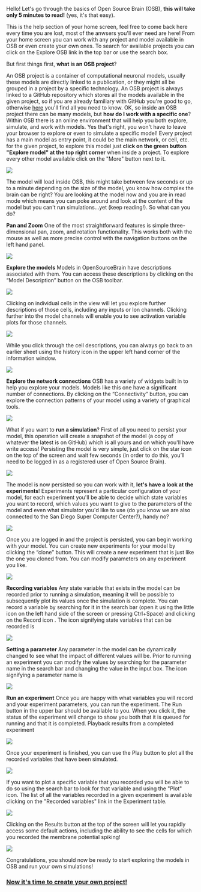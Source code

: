 Hello! Let's go through the basics of Open Source Brain (OSB), **this will take only 5 minutes to read!** (yes, it's that easy).

This is the help section of your home screen, feel free to come back here every time you are lost, most of the anwsers you'll ever need are here! From your home screen you can work with any project and model available in OSB or even create your own ones. To search for available projects you can click on the Explore OSB link in the top bar or use the search box.

But first things first, **what is an OSB project**?

An OSB project is a container of computational neuronal models, usually these models are directly linked to a publication, or they might all be grouped in a project by a specific technology. An OSB project is always linked to a GitHub repository which stores all the models available in the given project, so if you are already familiary with GitHub you're good to go, otherwise [here](https://guides.github.com/activities/hello-world/#what) you'll find all you need to know. OK, so inside an OSB project there can be many models, but **how do I work with a specific one**? Within OSB there is an online environment that will help you both explore, simulate, and work with models. Yes that's right, you won't have to leave your browser to explore or even to simulate a specific model! Every project has a main model as entry point, it could be the main network, or cell, etc. for the given project, to explore this model just **click on the green button "Explore model" at the top right corner** when inside a project. To explore every other model available click on the "More" button next to it.

<img src="images/help/exploreModel.png" class="img-help">

The model will load inside OSB, this might take between few seconds or up to a minute depending on the size of the model, you know how complex the brain can be right? You are looking at the model now and you are in read mode which means you can poke around and look at the content of the model but you can't run simulations...yet (keep reading!). So what can you do?

**Pan and Zoom** One of the most straightforward features is simple three-dimensional pan, zoom, and rotation functionality. This works both with the mouse as well as more precise control with the navigation buttons on the left hand panel.

<img src="images/help/Fig-1-Pan-Zoom.gif" class="img-help">

**Explore the models** Models in OpenSourceBrain have descriptions associated with them. You can access these descriptions by clicking on the “Model Description” button on the OSB toolbar.

<img src="images/help/ExploreModel.gif" class="img-help">

Clicking on individual cells in the view will let you explore further descriptions of those cells, including any inputs or Ion channels. Clicking further into the model channels will enable you to see activation variable plots for those channels.

<img src="images/help/ExploreChannels.gif" class="img-help">

While you click through the cell descriptions, you can always go back to an earlier sheet using the history icon in the upper left hand corner of the information window.

<img src="images/help/ExploreHistory.gif" class="img-help">

**Explore the network connections** OSB has a variety of widgets built in to help you explore your models. Models like this one have a significant number of connections. By clicking on the “Connectivity” button, you can explore the connection patterns of your model using a variety of graphical tools. 

<img src="images/help/Fig-2-Connectivity.gif" class="img-help">

What if you want to **run a simulation**? First of all you need to persist your model, this operation will create a snapshot of the model (a copy of whatever the latest is on GitHub) which is all yours and on which you'll have write access! Persisting the model is very simple, just click on the star icon on the top of the screen and wait few seconds (in order to do this, you’ll need to be logged in as a registered user of Open Source Brain).

<img src="images/help/persist.png" class="img-help">

The model is now persisted so you can work with it, **let's have a look at the experiments**! Experiments represent a particular configuration of your model, for each experiment you'll be able to decide which state variables you want to record, which values you want to give to the parameters of the model and even what simulator you'd like to use (do you know we are also connected to the San Diego Super Computer Center?), handy no? 

<img src="images/help/Fig-3-Intro.gif" class="img-help">

Once you are logged in and the project is persisted, you can begin working with your model. You can create new experiments for your model by clicking the “clone” button. This will create a new experiment that is just like the one you cloned from. You can modify parameters on any experiment you like. 

<img src="images/help/Fig-4-Clone.gif" class="img-help">

**Recording variables** Any state variable that exists in the model can be recorded prior to running a simulation, meaning it will be possible to subsequently plot its values once the simulation is complete. You can record a variable by searching for it in the search bar (open it using the little <i class="fas fa-search"></i> icon on the left hand side of the screen or pressing Ctrl+Space) and clicking on the Record icon <i class="fas fa-circle-blank"></i>. The icon signifying state variables that can be recorded is <i class="fas fa-superscript"></i> 

<img src="images/help/RecordVariable.gif" class="img-help">

**Setting a parameter** Any parameter in the model can be dynamically changed to see what the impact of different values will be. Prior to running an experiment you can modify the values by searching for the parameter name in the search bar and changing the value in the input box. The icon signifying a parameter name is <i class="fas fa-signin"></i>

<img src="images/help/SetParameters.gif" class="img-help">

**Run an experiment** Once you are happy with what variables you will record and your experiment parameters, you can run the experiment. The Run button in the upper bar should be available to you. When you click it, the status of the experiment will change to show you both that it is queued for running and that it is completed. Playback results from a completed experiment 

<img src="images/help/Fig-5-Run.gif" class="img-help">

Once your experiment is finished, you can use the Play button to plot all the recorded variables that have been simulated. 

<img src="images/help/Fig-6-Playback.gif" class="img-help">

If you want to plot a specific variable that you recorded you will be able to do so using the search bar to look for that variable and using the "Plot" icon. The list of all the variables recorded in a given experiment is available clicking on the "Recorded variables" link in the Experiment table. 

<img src="images/help/Recorded.png" class="img-help">

Clicking on the Results button at the top of the screen will let you rapidly access some default actions, including the ability to see the cells for which you recorded the membrane potential spiking!

<img src="images/help/Results.png" class="img-help">

Congratulations, you should now be ready to start exploring the models in OSB and run your own simulations!

### [Now it's time to create your own project!](http://www.opensourcebrain.org/docs#Creating_Your_Own_Project)
